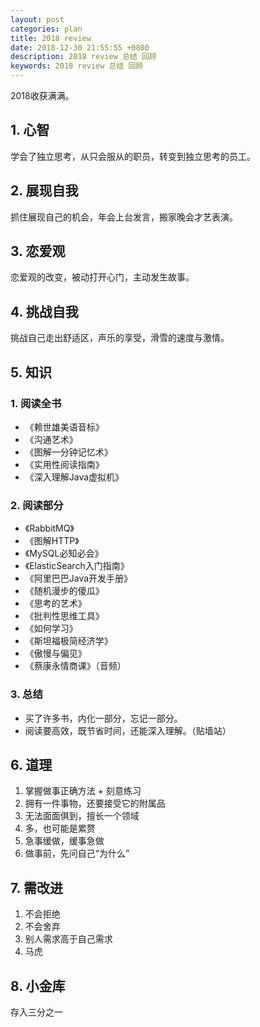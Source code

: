 ```yaml
---
layout: post
categories: plan
title: 2018 review
date: 2018-12-30 21:55:55 +0800
description: 2018 review 总结 回顾
keywords: 2018 review 总结 回顾
---
```

2018收获满满。
## 1. 心智
学会了独立思考，从只会服从的职员，转变到独立思考的员工。
## 2. 展现自我
抓住展现自己的机会，年会上台发言，搬家晚会才艺表演。
## 3. 恋爱观
 恋爱观的改变，被动打开心门，主动发生故事。
## 4. 挑战自我
挑战自己走出舒适区，声乐的享受，滑雪的速度与激情。

## 5. 知识
### 1. 阅读全书
- 《赖世雄美语音标》
- 《沟通艺术》
- 《图解一分钟记忆术》
- 《实用性阅读指南》
- 《深入理解Java虚拟机》


### 2. 阅读部分
- 《RabbitMQ》
- 《图解HTTP》
- 《MySQL必知必会》
- 《ElasticSearch入门指南》
- 《阿里巴巴Java开发手册》
- 《随机漫步的傻瓜》
- 《思考的艺术》
- 《批判性思维工具》
- 《如何学习》
- 《斯坦福极简经济学》
- 《傲慢与偏见》
- 《蔡康永情商课》（音频）

### 3. 总结
- 买了许多书，内化一部分，忘记一部分。
- 阅读要高效，既节省时间，还能深入理解。（贴墙站）

## 6. 道理
1. 掌握做事正确方法 + 刻意练习
2. 拥有一件事物，还要接受它的附属品
3. 无法面面俱到，擅长一个领域
4. 多，也可能是累赘
5. 急事缓做，缓事急做
6. 做事前，先问自己“为什么”

## 7. 需改进
1. 不会拒绝
2. 不会舍弃
3. 别人需求高于自己需求
4. 马虎

## 8. 小金库
存入三分之一



